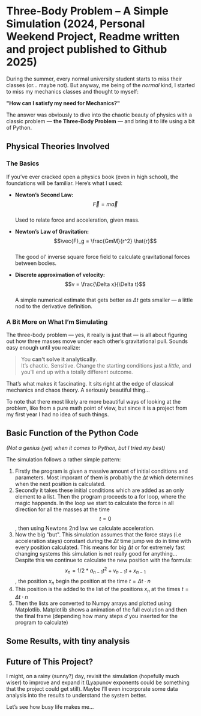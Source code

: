 # Three-Body Problem – A Simple Simulation (2024, Personal Weekend Project, Readme written and project published to Github 2025)

During the summer, every normal university student starts to miss their classes (or... maybe not). But anyway, me being of the *normal* kind, I started to miss my mechanics classes and thought to myself:

**"How can I satisfy my need for Mechanics?"**

The answer was obviously to dive into the chaotic beauty of physics with a classic problem — **the Three-Body Problem** — and bring it to life using a bit of Python.



##  Physical Theories Involved

### The Basics
If you’ve ever cracked open a physics book (even in high school), the foundations will be familiar. Here’s what I used:

- **Newton’s Second Law:**  
  $$\vec{F} = m \vec{a}$$  
  Used to relate force and acceleration, given mass.

- **Newton’s Law of Gravitation:**  
  $$\vec{F}_g = \frac{GmM}{r^2} \hat{r}$$  
  The good ol’ inverse square force field to calculate gravitational forces between bodies.

- **Discrete approximation of velocity:**  
  $$v = \frac{\Delta x}{\Delta t}$$  
  A simple numerical estimate that gets better as $\Delta t$ gets smaller — a little nod to the derivative definition.



### A Bit More on What I’m Simulating

The three-body problem — yes, it really is just that — is all about figuring out how three masses move under each other’s gravitational pull. Sounds easy enough until you realize:

> You **can’t solve it analytically**.  
> It’s chaotic. Sensitive. 
> Change the starting conditions just a *little*, and you'll end up with a totally different outcome.

That’s what makes it fascinating. It sits right at the edge of classical mechanics and chaos theory. A seriously beautiful thing...

To note that there most likely are more beautiful ways of looking at the problem, like from a pure math point of view, but since it is a project from my first year I had no idea of such things.



##  Basic Function of the Python Code  
*(Not a genius (yet) when it comes to Python, but I tried my best)*

The simulation follows a rather simple pattern:  
1. Firstly the program is given a massive amount of initial conditions and parameters. Most imporant of them is probably the $\Delta t$ which determines when the next position is calculated.
2. Secondly it takes these initial conditions which are added as an only element to a list. Then the program proceeds to a for loop, where the magic happends. In the loop we start to calculate the force in all direction for all the masses at the time $$t=0$$, then using Newtons 2nd law we calculate acceleration.
3. Now the big "but". This simulation assumes that the force stays (i.e acceleration stays) constant during the $\Delta t$ time jump we do in time with every position calculated. This means for big $\Delta t$ or for extremely fast changing systems this simulation is not really good for anything... Despite this we continue to calculate the new position with the formula:
  $$x_{n}=1/2*a_{n-1} t^2+v_{n-1}t +x_{n-1}$$, the position $x_n$ begin the position at the time $t= \Delta  t \cdot n$
4. This position is the added to the list of the positions $x_n$ at the times $t= \Delta  t \cdot n$
5. Then the lists are converted to Numpy arrays and plotted using Matplotlib. Matplotlib shows a animation of the full evolution and then the final frame (depending how many steps $d$ you inserted for the program to calculate)



##  Some Results, with tiny analysis  






##  Future of This Project?

I might, on a rainy (sunny?) day, revisit the simulation (hopefully much wiser) to improve and expand it (Lyapunov exponents could be something that the project could get still). Maybe I’ll even incorporate some data analysis into the results to understand the system better.

Let’s see how busy life makes me...
